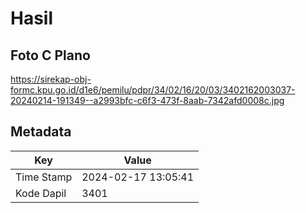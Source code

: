 # Hasil

## Foto C Plano

https://sirekap-obj-formc.kpu.go.id/d1e6/pemilu/pdpr/34/02/16/20/03/3402162003037-20240214-191349--a2993bfc-c6f3-473f-8aab-7342afd0008c.jpg


## Metadata

| Key        | Value               |
| ---------- | ------------------- |
| Time Stamp | 2024-02-17 13:05:41 |
| Kode Dapil | 3401                |



